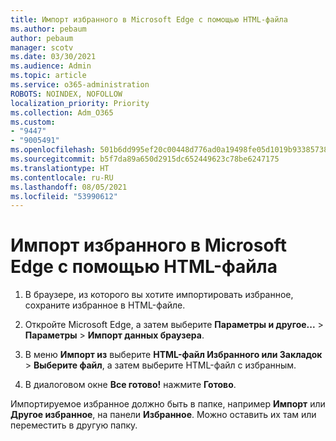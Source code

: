 ```yaml
---
title: Импорт избранного в Microsoft Edge с помощью HTML-файла
ms.author: pebaum
author: pebaum
manager: scotv
ms.date: 03/30/2021
ms.audience: Admin
ms.topic: article
ms.service: o365-administration
ROBOTS: NOINDEX, NOFOLLOW
localization_priority: Priority
ms.collection: Adm_O365
ms.custom:
- "9447"
- "9005491"
ms.openlocfilehash: 501b6dd995ef20c00448d776ad0a19498fe05d1019b933857387a82087d45ce1
ms.sourcegitcommit: b5f7da89a650d2915dc652449623c78be6247175
ms.translationtype: HT
ms.contentlocale: ru-RU
ms.lasthandoff: 08/05/2021
ms.locfileid: "53990612"
---
```

# <a name="use-an-html-file-to-import-favorites-to-microsoft-edge"></a>Импорт избранного в Microsoft Edge с помощью HTML-файла

1. В браузере, из которого вы хотите импортировать избранное, сохраните избранное в HTML-файле.

1. Откройте Microsoft Edge, а затем выберите **Параметры и другое...** > **Параметры** > **Импорт данных браузера**.

1. В меню **Импорт из** выберите **HTML-файл Избранного или Закладок** > **Выберите файл**, а затем выберите HTML-файл с избранным.

1. В диалоговом окне **Все готово!** нажмите **Готово**.

Импортируемое избранное должно быть в папке, например **Импорт** или **Другое избранное**, на панели **Избранное**. Можно оставить их там или переместить в другую папку.